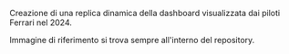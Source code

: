 Creazione di una replica dinamica della dashboard visualizzata dai piloti Ferrari nel 2024. 

Immagine di riferimento si trova sempre all'interno del repository.
